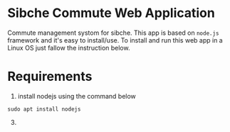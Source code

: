 # Sibche Commute Web Application
Commute management systom for sibche. This app is based on `node.js` framework and it's easy to install/use. To install and run this web app in a Linux OS just fallow the instruction below. 
# Requirements
1. install nodejs using the command below
```
sudo apt install nodejs
```
3. 
